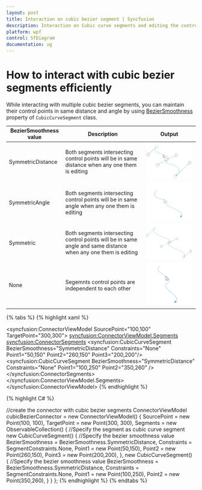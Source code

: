 ```yaml
---
layout: post
title: Interaction on cubic bezier segment | Syncfusion
description: Interaction on Cubic curve segments and editing the control points of cubic curve segments to maintain same distance and angle
platform: wpf
control: SfDiagram
documentation: ug
---
```


# How to interact with cubic bezier segments efficiently

While interacting with multiple cubic bezier segments, you can maintain their control points in same distance and angle by using [BezierSmoothness](https://help.syncfusion.com/cr/wpf/Syncfusion.SfDiagram.WPF~Syncfusion.UI.Xaml.Diagram.CubicCurveSegment~BezierSmoothness.html) property of `CubicCurveSegment` class.

| BezierSmoothness value| Description  | Output |
|---|---|---|
| SymmetricDistance| Both segments intersecting control points will be in same distance when any one them is editing | ![SymmetricDistance](Connector_images/SymmetricDistance.gif) |
| SymmetricAngle |Both segments intersecting control points will be in same angle when any one them is editing| ![SymmetricAngle](Connector_images/SymmetricAngle.gif) | 
| Symmetric | Both segments intersecting control points will be in same angle and same distance when any one them is editing|![Symmetric](Connector_images/Symmetric.png) |
| None | Segemnts control points are independent to each other | ![None](Connector_images/SymmetricNone.gif) |

{% tabs %}
{% highlight xaml %}

<!--create the connector with cubic curve segments-->
<syncfusion:ConnectorViewModel SourcePoint="100,100" TargetPoint="300,300">
    <syncfusion:ConnectorViewModel.Segments>
        <syncfusion:ConnectorSegments>
            <syncfusion:CubicCurveSegment BezierSmoothness="SymmetricDistance" 
                                          Constraints="None" Point1="50,150" 
                                          Point2="260,150" Point3="200,200"/>
            <syncfusion:CubicCurveSegment BezierSmoothness="SymmetricDistance" 
                                          Constraints="None" Point1="100,250" 
                                          Point2="350,260" />
        </syncfusion:ConnectorSegments>
    </syncfusion:ConnectorViewModel.Segments>
</syncfusion:ConnectorViewModel>
{% endhighlight %}

{% highlight C# %}

//create the connector with cubic bezier segments
ConnectorViewModel cubicBezierConnector = new ConnectorViewModel()
{
    SourcePoint = new Point(100, 100),
    TargetPoint = new Point(300, 300),
    Segments = new ObservableCollection<IConnectorSegment>()
    {
        //Specify the segment as cubic curve segment
        new CubicCurveSegment()
        {
            //Specify the bezier smoothness value
            BezierSmoothness = BezierSmoothness.SymmetricDistance,
            Constraints = SegmentConstraints.None,
            Point1 = new Point(50,150),
            Point2 = new Point(260,150),
            Point3 = new Point(200,200),
        },
        new CubicCurveSegment()
        {
            //Specify the bezier smoothness value
            BezierSmoothness = BezierSmoothness.SymmetricDistance,
            Constraints = SegmentConstraints.None,
            Point1 = new Point(100,250),
            Point2 = new Point(350,260),
        }
    }
};
{% endhighlight %}
{% endtabs %}
